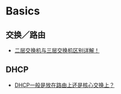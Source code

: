 # Basics

## 交换／路由
* [二层交换机与三层交换机区别详解！](https://baijiahao.baidu.com/s?id=1589735136955813160)

## DHCP
* [DHCP一般是放在路由上还是核心交换上？](http://bbs.51cto.com/viewthread.php?tid=916731&extra=&page=1)
